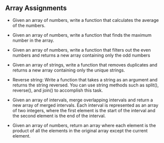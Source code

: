 ## Array Assignments

- Given an array of numbers, write a function that calculates the average of the numbers.

- Given an array of numbers, write a function that finds the maximum number in the array.

- Given an array of numbers, write a function that filters out the even numbers and returns a new array containing only the odd numbers

- Given an array of strings, write a function that removes duplicates and returns a new array containing only the unique strings.

- Reverse string: Write a function that takes a string as an argument and returns the string reversed. You can use string methods such as split(), reverse(), and join() to accomplish this task.

- Given an array of intervals, merge overlapping intervals and return a new array of merged intervals. Each interval is represented as an array of two integers, where the first element is the start of the interval and the second element is the end of the interval.

- Given an array of numbers, return an array where each element is the product of all the elements in the original array except the current element.
